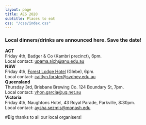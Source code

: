 ```yaml
---
layout: page
title: AES 2020
subtitle: Places to eat
css: "/css/index.css"
---
```

### Local dinners/drinks are announced here. Save the date!  

**ACT**  
Friday 4th, Badger & Co (Kambri precinct), 6pm.   
Local contact: upama.aich@anu.edu.au  
**NSW**  
Friday 4th, [Forest Lodge Hotel](https://www.forestlodgehotel.com.au/) (Glebe), 6pm.    
Local contact: caitlyn.forster@sydney.edu.au  
**Queensland**  
Thursday 3rd, Brisbane Brewing Co. 124 Boundary St, 7pm.  
Local contact: vhon.garcia@uq.net.au  
**Victoria**  
Friday 4th, Naughtons Hotel, 43 Royal Parade, Parkville, 8:30pm.    
Local contact: aysha.sezmis@monash.edu  

#Big thanks to all our local organisers! 
